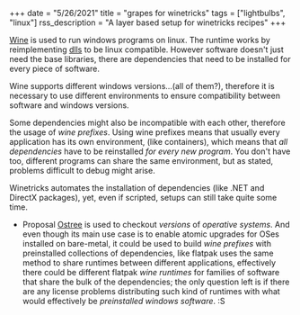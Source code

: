 +++
date = "5/26/2021"
title = "grapes for winetricks"
tags = ["lightbulbs", "linux"]
rss_description = "A layer based setup for winetricks recipes"
+++

[Wine] is used to run windows programs on linux. The runtime works by reimplementing [dlls](https://en.wikipedia.org/wiki/Dynamic-link_library) to be linux compatible. However software doesn't just need the base libraries, there are dependencies that need to be installed for every piece of software.

Wine supports different windows versions...(all of them?), therefore it is necessary to use different environments to ensure compatibility between software and windows versions.

Some dependencies might also be incompatible with each other, therefore the usage of _wine prefixes_. Using wine prefixes means that usually every application has its own environment, (like containers), which means that _all dependencies_ have to be reinstalled _for every new program_. You don't have too, different programs can share the same environment, but as stated, problems difficult to debug might arise.

Winetricks automates the installation of dependencies (like .NET and DirectX packages), yet, even if scripted, setups can still take quite some time.

* Proposal
[Ostree] is used to checkout _versions_ of _operative systems_. And even though its main use case is to enable atomic upgrades for OSes installed on bare-metal, it could be used to build _wine prefixes_ with preinstalled collections of dependencies, like flatpak uses the same method to share runtimes between different applications, effectively there could be different flatpak _wine runtimes_ for families of software that share the bulk of the dependencies; the only question left is if there are any license problems distributing such kind of runtimes with what would effectively be _preinstalled windows software_. :S


[Wine]: https://www.winehq.org/
[Ostree]: https://github.com/ostreedev/ostree
